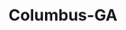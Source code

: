 ---
title: Columbus-GA
slug: columbus-ga
f_state:
- cms/state/georgia.md
f_locations:
- cms/payday-loan/30th-av-package-store-111.md
- cms/payday-loan/advance-america-1554.md
- cms/payday-loan/advance-america-1566.md
- cms/payday-loan/advance-america-1567.md
- cms/payday-loan/casa-de-cheques-intercambio-6100.md
- cms/payday-loan/cash-in-advance-7643.md
- cms/payday-loan/cash-in-advance-7644.md
- cms/payday-loan/cash-n-advance-7952.md
- cms/payday-loan/cash-n-advance-7953.md
- cms/payday-loan/cash-n-advance-7954.md
- cms/payday-loan/cash-n-advance-7955.md
- cms/payday-loan/cash-n-advance-7956.md
- cms/payday-loan/cash-plus-8303.md
- cms/payday-loan/check-into-cash-11730.md
- cms/payday-loan/check-into-cash-11737.md
- cms/payday-loan/check-into-cash-of-georgia-13340.md
- cms/payday-loan/check-master-13807.md
- cms/payday-loan/check-mate-13875.md
- cms/payday-loan/checkcare-systems-14204.md
- cms/payday-loan/crown-check-cashers-15515.md
- cms/payday-loan/ez-rental-check-cashing-17378.md
- cms/payday-loan/ez-rental-check-cashing-17379.md
- cms/payday-loan/ez-rental-check-cashing-17380.md
- cms/payday-loan/first-america-cash-advance-18217.md
- cms/payday-loan/first-america-cash-advance-18225.md
- cms/payday-loan/first-america-cash-advance-18226.md
- cms/payday-loan/mr-cash-pawn-jewelry-22091.md
- cms/payday-loan/mr-check-casher-22101.md
- cms/payday-loan/mr-check-casher-22102.md
- cms/payday-loan/ms-cash-advance-22395.md
- cms/payday-loan/north-side-pawn-shop-23112.md
- cms/payday-loan/operational-management-llc-23308.md
- cms/payday-loan/pos-systems-inc-24550.md
- cms/payday-loan/quick-mini-mkt-check-cashing-25312.md
- cms/payday-loan/security-check-26258.md
- cms/payday-loan/steve-griffin-26922.md
- cms/payday-loan/unique-diversified-financial-tax-service-28063.md
- cms/payday-loan/village-pawn-shop-28575.md
- cms/payday-loan/xtrabucks-28934.md
updated-on: '2024-05-30T13:41:28.615Z'
created-on: '2024-05-30T13:41:28.615Z'
published-on: '2024-05-30T13:54:32.469Z'
f_city: Columbus
layout: '[city].html'
tags: city
---